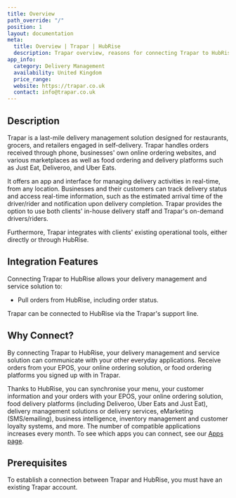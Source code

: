 ```yaml
---
title: Overview
path_override: "/"
position: 1
layout: documentation
meta:
  title: Overview | Trapar | HubRise
  description: Trapar overview, reasons for connecting Trapar to HubRise and summary of integrated features. Synchronise data between your EPOS and your other apps.
app_info:
  category: Delivery Management
  availability: United Kingdom
  price_range:
  website: https://trapar.co.uk
  contact: info@trapar.co.uk
---
```



## Description

Trapar is a last-mile delivery management solution designed for restaurants, grocers, and retailers engaged in self-delivery. Trapar handles orders received through phone, businesses' own online ordering websites, and various marketplaces as well as food ordering and delivery platforms such as Just Eat, Deliveroo, and Uber Eats. 

It offers an app and interface for managing delivery activities in real-time, from any location. Businesses and their customers can track delivery status and access real-time information, such as the estimated arrival time of the driver/rider and notification upon delivery completion. Trapar provides the option to use both clients' in-house delivery staff and Trapar's on-demand drivers/riders.

Furthermore, Trapar integrates with clients' existing operational tools, either directly or through HubRise. 

## Integration Features

Connecting Trapar to HubRise allows your delivery management and service solution to:

- Pull orders from HubRise, including order status.

Trapar can be connected to HubRise via the Trapar's support line.


## Why Connect?

By connecting Trapar to HubRise, your delivery management and service solution can communicate with your other everyday applications. Receive orders from your EPOS, your online ordering solution, or food ordering platforms you signed up with in Trapar.

Thanks to HubRise, you can synchronise your menu, your customer information and your orders with your EPOS, your online ordering solution, food delivery platforms (including Deliveroo, Uber Eats and Just Eat), delivery management solutions or delivery services, eMarketing (SMS/emailing), business intelligence, inventory management and customer loyalty systems, and more. The number of compatible applications increases every month. To see which apps you can connect, see our [Apps page](/apps).

## Prerequisites

To establish a connection between Trapar and HubRise, you must have an existing Trapar account.
